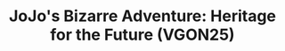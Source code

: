 ---
title: "JoJo's Bizarre Adventure: Heritage for the Future (VGON25)"
permalink: /events/vgon25/jjhftf
game: "JJHFTF"
game_name: "JoJo's Bizarre Adventure: Heritage for the Future"
event: "Vortex Gallery Online 2025"
layout: vgon25/game
---